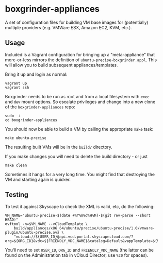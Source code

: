 # boxgrinder-appliances

A set of configuration files for building VM base images for (potentially)
multiple providers (e.g. VMWare ESX, Amazon EC2, KVM, etc.).

## Usage

Included is a Vagrant configuration for bringing up a "meta-appliance" that
more-or-less mirrors the definition of `ubuntu-precise-boxgrinder.appl`.
This will allow you to build subsequent appliances/templates.

Bring it up and login as normal:

    vagrant up
    vagrant ssh

Boxgrinder needs to be run as root and from a local filesystem with `exec`
and `dev` mount options. So escalate privileges and change into a new clone
of the `boxgrinder-appliances` repo:

    sudo -i
    cd boxgrinder-appliances

You should now be able to build a VM by calling the appropriate `make` task:

    make ubuntu-precise

The resulting built VMs will be in the `build/` directory.

If you make changes you will need to delete the build directory - or just

    make clean

Sometimes it hangs for a very long time. You might find that destroying the VM
and starting again is quicker.

## Testing

To test it against Skyscape to check the XML is valid, etc, do the following:

    VM_NAME="ubuntu-precise-$(date +%Y%m%d%H%M)-$(git rev-parse --short HEAD)"
    ovftool -n=$VM_NAME --vCloudTemplate \
        build/appliances/x86_64/ubuntu/precise/ubuntu-precise/1.0/vmware-plugin/ubuntu-precise.ova \
        "vcloud://${USER_ID}@api.vcd.portal.skyscapecloud.com/?org=${ORG_ID}&vdc=${FRIENDLY_VDC_NAME}&catalog=Default&vappTemplate=${VM_NAME}"

You'll need to set `USER_ID`, `ORG_ID` and `FRIENDLY_VDC_NAME` (the latter can
be found on the Administration tab in vCloud Director; use `%20` for spaces).

